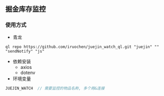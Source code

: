 ## 掘金库存监控
### 使用方式
- 青龙
```shell
ql repo https://github.com/iruochen/juejin_watch_ql.git "juejin" "" "sendNotify" "js"
```
- 依赖安装
    - axios
    - dotenv
- 环境变量
```js
JUEJIN_WATCH  // 需要监控的物品名称, 多个用&连接
```